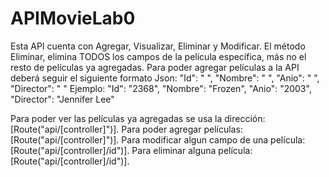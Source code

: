 # APIMovieLab0
Esta API cuenta con 
Agregar, Visualizar, Eliminar y Modificar.
El método Eliminar, elimina TODOS los campos de la película específica, más no el resto de películas ya agregadas.
Para poder agregar películas a la API deberá seguir el siguiente formato Json:
 "Id": " ",
 "Nombre": " ",
 "Anio": " ",
 "Director": " "
 Ejemplo:
"Id": "2368",
"Nombre": "Frozen",
"Anio": "2003",
"Director": "Jennifer Lee"

Para poder ver las películas ya agregadas se usa la dirección:  [Route("api/[controller]")].
Para poder agregar películas:  [Route("api/[controller]")].
Para modificar algun campo de una película:  [Route("api/[controller]/id")].
Para eliminar alguna película:  [Route("api/[controller]/id")].
